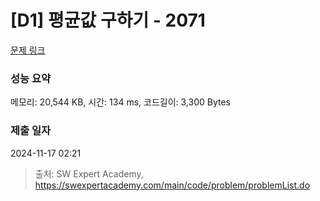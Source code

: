 # [D1] 평균값 구하기 - 2071 

[문제 링크](https://swexpertacademy.com/main/code/problem/problemDetail.do?contestProbId=AV5QRnJqA5cDFAUq) 

### 성능 요약

메모리: 20,544 KB, 시간: 134 ms, 코드길이: 3,300 Bytes

### 제출 일자

2024-11-17 02:21



> 출처: SW Expert Academy, https://swexpertacademy.com/main/code/problem/problemList.do